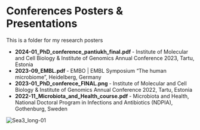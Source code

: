 # Conferences Posters & Presentations
This is a folder for my research posters

- <b> 2024-01_PhD_conference_pantiukh_final.pdf </b> - Institute of Molecular and Cell Biology & Institute of Genomics Annual Conference 2023, Tartu, Estonia
- <b> 2023-09_EMBL.pdf </b> - EMBO | EMBL Symposium “The human microbiome”, Heidelberg, Germany
- <b> 2023-01_PhD_conferece_FINAL.png </b> - Institute of Molecular and Cell Biology & Institute of Genomics Annual Conference 2022, Tartu, Estonia
- <b> 2022-11_Microbiota_and_Health_course.pdf </b> - Microbiota and Health, National Doctoral Program in Infections and Antibiotics (NDPIA), Gothenburg, Sweden

![Sea3_long-01](https://user-images.githubusercontent.com/15068419/225294622-be24ceaa-8b38-4772-a6de-7238103f488f.png)

